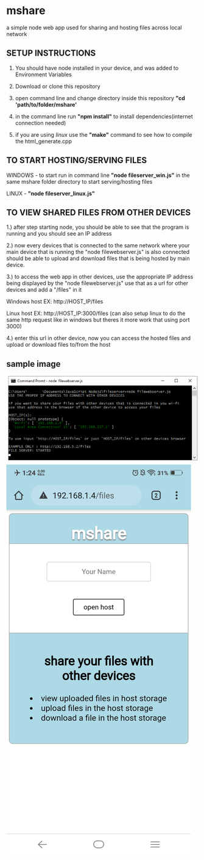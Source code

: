 # mshare
a simple node web app used for sharing and hosting files across local network

## SETUP INSTRUCTIONS

1. You should have node installed in your device, and was added to Environment Variables

2. Download or clone this repository

3. open command line and change directory inside this repository **"cd 'path/to/folder/mshare'**

4. in the command line run **"npm install"** to install dependencies(internet connection needed)

5. if you are using *linux* use the **"make"** command to see how to compile the html_generate.cpp

## TO START HOSTING/SERVING FILES

WINDOWS - to start run in command line **"node fileserver_win.js"** in the same mshare folder directory to start serving/hosting files

LINUX   - **"node fileserver_linux.js"**

## TO VIEW SHARED FILES FROM OTHER DEVICES

1.) after step starting node, you should be able to see that the program is running and you should see an IP address

2.) now every devices that is connected to the same network where your main device that is running the "node filewebserver.js" is also connected should be able to upload and download files that is being hosted by main device.

3.) to access the web app in other devices, use the appropriate IP address being displayed by the "node filewebserver.js" use that as a url for other devices and add a "/files" in it 

  Windows host EX: http://HOST_IP/files
  
  Linux host EX: http://HOST_IP:3000/files    (can also setup linux to do the same http request like in windows but theres it more work that using port 3000)
  
4.) enter this url in other device, now you can access the hosted files and upload or download files to/from the host

## sample image

![Main Device Running NODE](/public/images/commandline.png) ![Other Device in the same network](/public/images/otherdevice.jpg)
